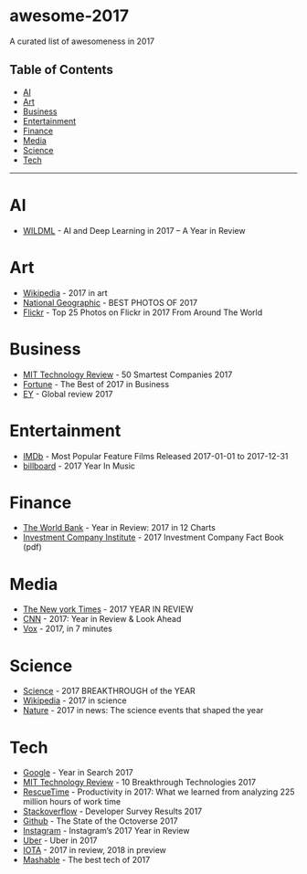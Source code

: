 # awesome-2017
A curated list of awesomeness in 2017

## Table of Contents

<!-- toc -->

- [AI](#ai)
- [Art](#art)
- [Business](#business)
- [Entertainment](#entertainment)
- [Finance](#finance)
- [Media](#media)
- [Science](#science)
- [Tech](#tech)

<!-- tocstop -->

---

# AI
* [WILDML](http://www.wildml.com/2017/12/ai-and-deep-learning-in-2017-a-year-in-review/) - AI and Deep Learning in 2017 – A Year in Review

# Art
* [Wikipedia](https://en.wikipedia.org/wiki/2017_in_art) - 2017 in art
* [National Geographic](https://www.nationalgeographic.com/photography/best-of-2017/best-pictures/) - BEST PHOTOS OF 2017
* [Flickr](http://blog.flickr.net/en/2017/12/07/top-25-photos-on-flickr-in-2017-from-around-the-world/) - Top 25 Photos on Flickr in 2017 From Around The World

# Business
* [MIT Technology Review](https://www.technologyreview.com/lists/companies/2017/) - 50 Smartest Companies 2017
* [Fortune](http://fortune.com/2017/12/18/business-trends-news-2017/) - The Best of 2017 in Business
* [EY](https://betterworkingworld.ey.com/purpose/global-review-2017) - Global review 2017

# Entertainment
* [IMDb](http://www.imdb.com/search/title?year=2017&title_type=feature&) - Most Popular Feature Films Released 2017-01-01 to 2017-12-31
* [billboard](https://www.billboard.com/hub/year-in-music-2017) - 2017 Year In Music

# Finance
* [The World Bank](http://www.worldbank.org/en/news/feature/2017/12/15/year-in-review-2017-in-12-charts) - Year in Review: 2017 in 12 Charts
* [Investment Company Institute](https://www.ici.org/pdf/2017_factbook.pdf) - 2017 Investment Company Fact Book (pdf)

# Media
* [The New york Times](https://www.nytimes.com/interactive/2017/reader-center/year-in-review.html#bestof2017) - 2017
YEAR IN REVIEW
* [CNN](http://www.cnn.com/specials/world/year-in-review-2017) - 2017: Year in Review & Look Ahead
* [Vox](https://www.youtube.com/watch?v=O6BODAJVYc8) - 2017, in 7 minutes

# Science
* [Science](http://vis.sciencemag.org/breakthrough2017/) - 2017 BREAKTHROUGH of the YEAR
* [Wikipedia](https://en.wikipedia.org/wiki/2017_in_science) - 2017 in science
* [Nature](https://www.nature.com/articles/d41586-017-08493-x) - 2017 in news: The science events that shaped the year

# Tech
* [Google](https://trends.google.com/trends/yis/2017/GLOBAL/) - Year in Search 2017
* [MIT Technology Review](https://www.technologyreview.com/lists/technologies/2017/) - 10 Breakthrough Technologies 2017
* [RescueTime](http://blog.rescuetime.com/225-million-hours-productivity/) - Productivity in 2017: What we learned from analyzing 225 million hours of work time
* [Stackoverflow](https://insights.stackoverflow.com/survey/2017) - Developer Survey Results 2017
* [Github](https://octoverse.github.com) - The State of the Octoverse 2017
* [Instagram](https://instagram-press.com/blog/2017/11/29/instagrams-2017-year-in-review/) - Instagram’s 2017 Year in Review
* [Uber](https://www.uber.com/blog/2017-in-the-rearview/) - Uber in 2017
* [IOTA](https://blog.iota.org/2017-in-review-2018-in-preview-704177484ef0) - 2017 in review, 2018 in preview
* [Mashable](http://mashable.com/2017/12/06/best-tech-2017/#eix9OOvmEkqR) - The best tech of 2017
